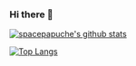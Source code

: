 ### Hi there 👋


[![spacepapuche's github stats](https://github-readme-stats.vercel.app/api?username=spacepapuche&show_icons=true&theme=algolia)](https://github.com/anuraghazra/github-readme-stats)

[![Top Langs](https://github-readme-stats.vercel.app/api/top-langs/?username=spacepapuche&layout=compact&langs_count=8&theme=algolia)](https://github.com/anuraghazra/github-readme-stats)
<!--
**spacepapuche/spacepapuche** is a ✨ _special_ ✨ repository because its `README.md` (this file) appears on your GitHub profile.

Here are some ideas to get you started:

- 🔭 I’m currently working on ...
- 🌱 I’m currently learning ...
- 👯 I’m looking to collaborate on ...
- 🤔 I’m looking for help with ...
- 💬 Ask me about ...
- 📫 How to reach me: ...
- 😄 Pronouns: ...
- ⚡ Fun fact: ...
-->
